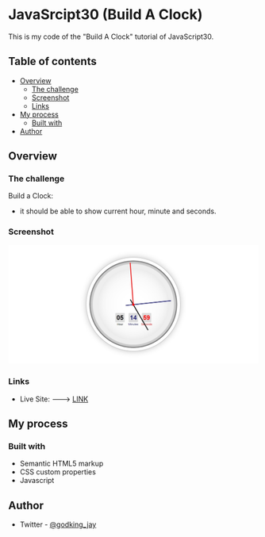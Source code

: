 # JavaSrcipt30 (Build A Clock)

This is my code of the "Build A Clock" tutorial of JavaScript30.

## Table of contents

- [Overview](#overview)
  - [The challenge](#the-challenge)
  - [Screenshot](#screenshot)
  - [Links](#links)
- [My process](#my-process)
  - [Built with](#built-with)
- [Author](#author)

## Overview

### The challenge

Build a Clock:
- it should be able to show current hour, minute and seconds.

### Screenshot

![](./screenshot.jpg)

### Links

- Live Site: ---> [LINK](https://godkingjay.github.io/JavaScript30-02-Clock/)

## My process

### Built with

- Semantic HTML5 markup
- CSS custom properties
- Javascript

## Author

- Twitter - [@godking_jay](https://www.twitter.com/godking_jay)
